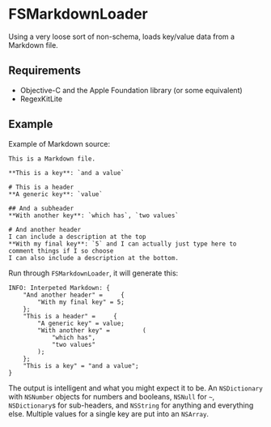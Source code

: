 # FSMarkdownLoader

Using a very loose sort of non-schema, loads key/value data from a Markdown file.

## Requirements

* Objective-C and the Apple Foundation library (or some equivalent)
* RegexKitLite

## Example

Example of Markdown source:

	This is a Markdown file.

	**This is a key**: `and a value`

	# This is a header  
	**A generic key**: `value`  

	## And a subheader  
	**With another key**: `which has`, `two values`

	# And another header  
	I can include a description at the top  
	**With my final key**: `5` and I can actually just type here to comment things if I so choose  
	I can also include a description at the bottom.

Run through `FSMarkdownLoader`, it will generate this:

	INFO: Interpeted Markdown: {
	    "And another header" =     {
	        "With my final key" = 5;
	    };
	    "This is a header" =     {
	        "A generic key" = value;
	        "With another key" =         (
	            "which has",
	            "two values"
	        );
	    };
	    "This is a key" = "and a value";
	}

The output is intelligent and what you might expect it to be. An `NSDictionary` with `NSNumber` objects for numbers and booleans, `NSNull` for `~`, `NSDictionary`s for sub-headers, and `NSString` for anything and everything else. Multiple values for a single key are put into an `NSArray`.